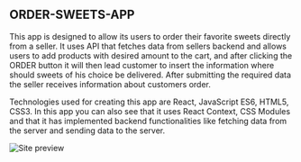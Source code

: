 ## ORDER-SWEETS-APP

This app is designed to allow its users to order their favorite sweets directly from a seller. It uses API that fetches data from sellers backend and allows users to add products with desired amount to the cart, and after clicking the ORDER button it will then lead customer to insert the information where should sweets of his choice be delivered. After submitting the required data the seller receives information about customers order.

Technologies used for creating this app are React, JavaScript ES6, HTML5, CSS3. In this app you can also see that it uses React Context, CSS Modules and that it has implemented backend functionalities like fetching data from the server and sending data to the server.

![Site preview](https://slobodanstojkovic.github.io/my-portfolio/static/media/sweetPleasures.2e93d3ff.png)
